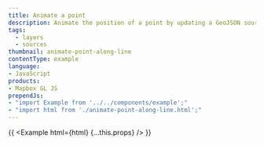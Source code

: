 ```yaml
---
title: Animate a point
description: Animate the position of a point by updating a GeoJSON source on each frame.
tags:
  - layers
  - sources
thumbnail: animate-point-along-line
contentType: example
language:
- JavaScript
products:
- Mapbox GL JS
prependJs:
- "import Example from '../../components/example';"
- "import html from './animate-point-along-line.html';"
---
```


{{ <Example html={html} {...this.props} /> }}
